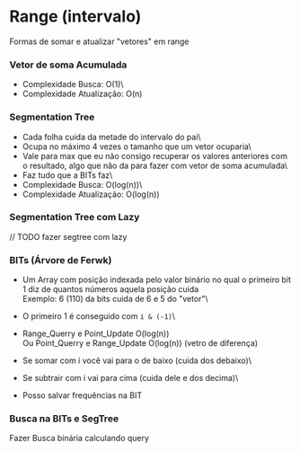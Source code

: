 # Range (intervalo)
Formas de somar e atualizar "vetores" em range

### Vetor de soma Acumulada
- Complexidade Busca: O(1)\
- Complexidade Atualização: O(n)

### Segmentation Tree
- Cada folha cuida da metade do intervalo do pai\
- Ocupa no máximo 4 vezes o tamanho que um vetor ocuparia\
- Vale para max que eu não consigo recuperar os valores anteriores com o resultado, algo que não da para fazer com vetor de soma acumulada\
- Faz tudo que a BITs faz\
- Complexidade Busca: O(log(n))\
- Complexidade Atualização: O(log(n))

### Segmentation Tree com Lazy
// TODO fazer segtree com lazy

### BITs (Árvore de Ferwk)
- Um Array com posição indexada pelo valor binário no qual o primeiro bit 1 diz de quantos números aquela posição cuida\
Exemplo: 6 (110) da bits cuida de 6 e 5 do "vetor"\
- O primeiro 1 é conseguido com `i & (-1)`\
- Range_Querry e Point_Update O(log(n))\
Ou Point_Querry e Range_Update O(log(n)) (vetro de diferença)


- Se somar com i você vai para o de baixo (cuida dos debaixo)\
- Se subtrair com i vai para cima (cuida dele e dos decima)\
- Posso salvar frequências na BIT

### Busca na BITs e SegTree
Fazer Busca binária calculando query
